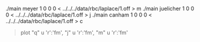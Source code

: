 ./main meyer     1 0 0 0  < ../../../data/rbc/laplace/1.off > m
./main juelicher 1 0 0 0  < ../../../data/rbc/laplace/1.off > j
./main canham    1 0 0 0  < ../../../data/rbc/laplace/1.off > c

> plot "q" u 'r':'fm', "j" u 'r':'fm', "m" u 'r':'fm'
